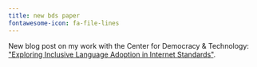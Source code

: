 ```yaml
---
title: new bds paper
fontawesome-icon: fa-file-lines
---
```


New blog post on my work with the Center for Democracy & Technology: ["Exploring Inclusive Language Adoption in Internet Standards"](https://cdt.org/insights/exploring-inclusive-language-adoption-in-internet-standards/).